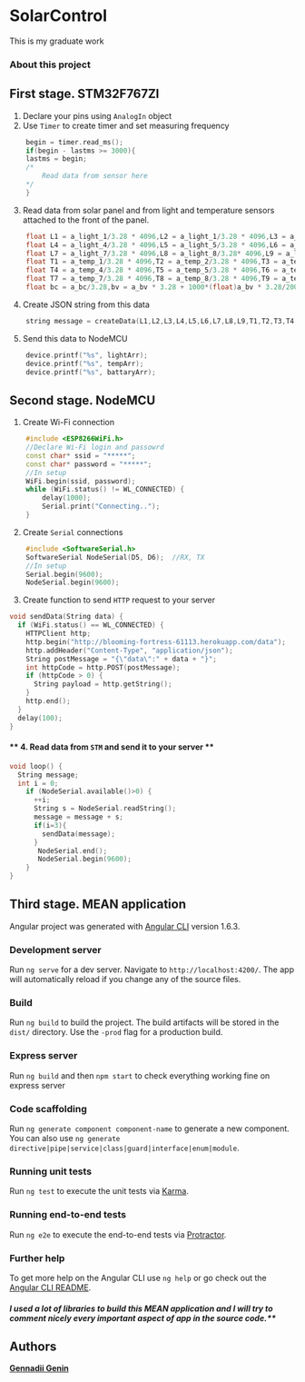 # SolarControl
This is my graduate work

### About this project

## First stage. STM32F767ZI

1. Declare your pins using `AnalogIn` object
2. Use `Timer` to create timer and set measuring frequency
```c++
    begin = timer.read_ms();
    if(begin - lastms >= 3000){
    lastms = begin;
    /*
        Read data from sensor here
    */
    }
```
3. Read data from solar panel and from light and temperature sensors attached to the front of the panel.
```c++
    float L1 = a_light_1/3.28 * 4096,L2 = a_light_1/3.28 * 4096,L3 = a_light_1/3.28 * 4096;
    float L4 = a_light_4/3.28 * 4096,L5 = a_light_5/3.28 * 4096,L6 = a_light_6/3.28 * 4096;
    float L7 = a_light_7/3.28 * 4096,L8 = a_light_8/3.28* 4096,L9 = a_light_9/3.28 * 4096;
    float T1 = a_temp_1/3.28 * 4096,T2 = a_temp_2/3.28 * 4096,T3 = a_temp_3/3.28 * 4096;
    float T4 = a_temp_4/3.28 * 4096,T5 = a_temp_5/3.28 * 4096,T6 = a_temp_6/3.28 * 4096;
    float T7 = a_temp_7/3.28 * 4096,T8 = a_temp_8/3.28 * 4096,T9 = a_temp_9/3.28 * 4096;
    float bc = a_bc/3.28,bv = a_bv * 3.28 + 1000*(float)a_bv * 3.28/200;
```
4. Create JSON string from this data
```c++
    string message = createData(L1,L2,L3,L4,L5,L6,L7,L8,L9,T1,T2,T3,T4,T5,T6,T7,T8,T9,bc,bv);
```

5. Send this data to NodeMCU

```c++
    device.printf("%s", lightArr);
    device.printf("%s", tempArr);
    device.printf("%s", battaryArr);
```

## Second stage. NodeMCU

1. Create Wi-Fi connection
```c++
    #include <ESP8266WiFi.h>
    //Declare Wi-Fi login and passowrd
    const char* ssid = "*****";
    const char* password = "*****";
    //In setup
    WiFi.begin(ssid, password);
    while (WiFi.status() != WL_CONNECTED) {
        delay(1000);
        Serial.print("Connecting..");
    }
```
2. Create `Serial` connections
```c++
    #include <SoftwareSerial.h>
    SoftwareSerial NodeSerial(D5, D6);  //RX, TX
    //In setup
    Serial.begin(9600);
    NodeSerial.begin(9600);
```  
3. Create function to send `HTTP` request to your server
```c++
void sendData(String data) {
  if (WiFi.status() == WL_CONNECTED) {
    HTTPClient http;
    http.begin("http://blooming-fortress-61113.herokuapp.com/data");
    http.addHeader("Content-Type", "application/json");
    String postMessage = "{\"data\":" + data + "}";
    int httpCode = http.POST(postMessage);
    if (httpCode > 0) {
      String payload = http.getString();
    }
    http.end();
  }
  delay(100);
}
```
#### ** 4. Read data from `STM` and send it to your server **
```c++
void loop() {
  String message;
  int i = 0;
    if (NodeSerial.available()>0) {
      ++i;
      String s = NodeSerial.readString();
      message = message + s;
      if(i=3){
        sendData(message);
      }
       NodeSerial.end();
       NodeSerial.begin(9600);
    }
}
```

## Third stage. MEAN application

Angular project was generated with [Angular CLI](https://github.com/angular/angular-cli) version 1.6.3.

### Development server

Run `ng serve` for a dev server. Navigate to `http://localhost:4200/`. The app will automatically reload if you change any of the source files.

### Build

Run `ng build` to build the project. The build artifacts will be stored in the `dist/` directory. Use the `-prod` flag for a production build.

### Express server

Run `ng build` and then `npm start` to check everything working fine on express server

### Code scaffolding

Run `ng generate component component-name` to generate a new component. You can also use `ng generate directive|pipe|service|class|guard|interface|enum|module`.

### Running unit tests

Run `ng test` to execute the unit tests via [Karma](https://karma-runner.github.io).

### Running end-to-end tests

Run `ng e2e` to execute the end-to-end tests via [Protractor](http://www.protractortest.org/).

### Further help

To get more help on the Angular CLI use `ng help` or go check out the [Angular CLI README](https://github.com/angular/angular-cli/blob/master/README.md).

##### I used a lot of libraries to build this MEAN application and I will try to comment nicely every important aspect of app in the source code.**

## Authors

**[Gennadii Genin](https://github.com/GienekGenin)**